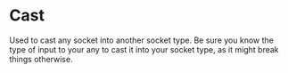 # Cast

Used to cast any socket into another socket type.  Be sure you know the type of input to your any to cast it into your socket type, as it might break things otherwise.